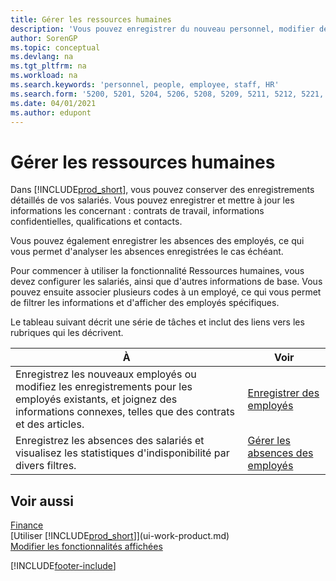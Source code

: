 ```yaml
---
title: Gérer les ressources humaines
description: 'Vous pouvez enregistrer du nouveau personnel, modifier des informations sur le personnel existant, mais aussi enregistrer et analyser les absences.'
author: SorenGP
ms.topic: conceptual
ms.devlang: na
ms.tgt_pltfrm: na
ms.workload: na
ms.search.keywords: 'personnel, people, employee, staff, HR'
ms.search.form: '5200, 5201, 5204, 5206, 5208, 5209, 5211, 5212, 5221, 5228'
ms.date: 04/01/2021
ms.author: edupont
---
```

# Gérer les ressources humaines

Dans [!INCLUDE[prod_short](includes/prod_short.md)], vous pouvez conserver des enregistrements détaillés de vos salariés. Vous pouvez enregistrer et mettre à jour les informations les concernant : contrats de travail, informations confidentielles, qualifications et contacts.

Vous pouvez également enregistrer les absences des employés, ce qui vous permet d'analyser les absences enregistrées le cas échéant.

Pour commencer à utiliser la fonctionnalité Ressources humaines, vous devez configurer les salariés, ainsi que d'autres informations de base. Vous pouvez ensuite associer plusieurs codes à un employé, ce qui vous permet de filtrer les informations et d'afficher des employés spécifiques.

Le tableau suivant décrit une série de tâches et inclut des liens vers les rubriques qui les décrivent.

| À | Voir |
| --- | --- |
| Enregistrez les nouveaux employés ou modifiez les enregistrements pour les employés existants, et joignez des informations connexes, telles que des contrats et des articles. |[Enregistrer des employés](hr-how-register-employees.md) |
| Enregistrez les absences des salariés et visualisez les statistiques d'indisponibilité par divers filtres. |[Gérer les absences des employés](hr-how-manage-absence.md) |

## Voir aussi

[Finance](finance.md)  
[Utiliser [!INCLUDE[prod_short](includes/prod_short.md)]](ui-work-product.md)  
[Modifier les fonctionnalités affichées](ui-experiences.md)        


[!INCLUDE[footer-include](includes/footer-banner.md)]